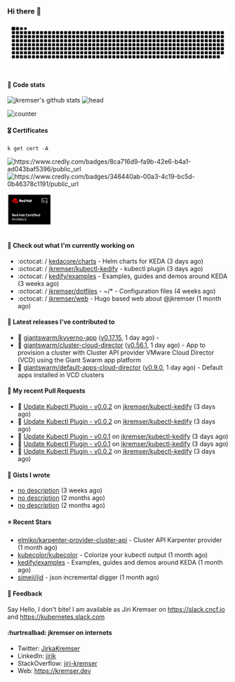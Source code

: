 ### Hi there 👋

<picture>
  <source media="(prefers-color-scheme: dark)" srcset="github-snake-dark.svg" />
  <source media="(prefers-color-scheme: light)" srcset="github-snake.svg" />
  <img alt="github-snake" src="github-snake.svg" />
</picture>

#### 📱 Code stats

![jkremser's github stats](https://github-readme-stats.vercel.app/api?username=jkremser&count_private=true&show_icons=true&hide_border=false&theme=tokyonight&title_color=5bcdec&bg_color=0d1117&border_radius=false) ![head](https://user-images.githubusercontent.com/535866/175570014-71166aaa-95f7-4a4f-869c-93a16481de4e.jpeg)



![counter](https://komarev.com/ghpvc/?username=jkremser&color=5bcdec&style=for-the-badge)

#### 🎖 Certificates
```
k get cert -A
```
<p align="left">
    <a style="text-decoration: none !important;" href="https://www.credly.com/badges/8ca716d9-fa9b-42e6-b4a1-ad043baf5396/public_url">
        <img src="https://training.linuxfoundation.org/wp-content/uploads/2022/11/CKA.png" alt="https://www.credly.com/badges/8ca716d9-fa9b-42e6-b4a1-ad043baf5396/public_url" width="110" height="110"/>
    </a>
    <a style="text-decoration: none !important;" href="https://www.credly.com/badges/346440ab-00a3-4c19-bc5d-0b46378c1191/public_url">
        <img src="https://training.linuxfoundation.org/wp-content/uploads/2022/11/CKS.png" alt="https://www.credly.com/badges/346440ab-00a3-4c19-bc5d-0b46378c1191/public_url" width="110" height="110"/>
    </a>
    <a style="text-decoration: none !important;" href="https://rhtapps.redhat.com/verify/?certId=120-194-022">
        <img src="./rhca.png" alt="https://rhtapps.redhat.com/verify/?certId=120-194-022" width="100" height="100"/>
    </a>
</p>

#### 👷 Check out what I'm currently working on

- :octocat: / [kedacore/charts](https://github.com/kedacore/charts) - Helm charts for KEDA (3 days ago)
- :octocat: / [jkremser/kubectl-kedify](https://github.com/jkremser/kubectl-kedify) - kubectl plugin (3 days ago)
- :octocat: / [kedify/examples](https://github.com/kedify/examples) - Examples, guides and demos around KEDA (3 weeks ago)
- :octocat: / [jkremser/dotfiles](https://github.com/jkremser/dotfiles) - ~/*  -  Configuration files (4 weeks ago)
- :octocat: / [jkremser/web](https://github.com/jkremser/web) - Hugo based web about @jkremser (1 month ago)

#### 🔭 Latest releases I've contributed to

- 🎉 [giantswarm/kyverno-app](https://github.com/giantswarm/kyverno-app) ([v0.17.15](https://github.com/giantswarm/kyverno-app/releases/tag/v0.17.15), 1 day ago) - 
- 🎉 [giantswarm/cluster-cloud-director](https://github.com/giantswarm/cluster-cloud-director) ([v0.56.1](https://github.com/giantswarm/cluster-cloud-director/releases/tag/v0.56.1), 1 day ago) - App to provision a cluster with Cluster API provider VMware Cloud Director (VCD) using the Giant Swarm app platform
- 🎉 [giantswarm/default-apps-cloud-director](https://github.com/giantswarm/default-apps-cloud-director) ([v0.9.0](https://github.com/giantswarm/default-apps-cloud-director/releases/tag/v0.9.0), 1 day ago) - Default apps installed in VCD clusters

#### 🔨 My recent Pull Requests

- 💪 [Update Kubectl Plugin - v0.0.2](https://github.com/jkremser/kubectl-kedify/pull/7) on [jkremser/kubectl-kedify](https://github.com/jkremser/kubectl-kedify) (3 days ago)
- 💪 [Update Kubectl Plugin - v0.0.2](https://github.com/jkremser/kubectl-kedify/pull/6) on [jkremser/kubectl-kedify](https://github.com/jkremser/kubectl-kedify) (3 days ago)
- 💪 [Update Kubectl Plugin - v0.0.1](https://github.com/jkremser/kubectl-kedify/pull/5) on [jkremser/kubectl-kedify](https://github.com/jkremser/kubectl-kedify) (3 days ago)
- 💪 [Update Kubectl Plugin - v0.0.1](https://github.com/jkremser/kubectl-kedify/pull/4) on [jkremser/kubectl-kedify](https://github.com/jkremser/kubectl-kedify) (3 days ago)
- 💪 [Update Kubectl Plugin - v0.0.2](https://github.com/jkremser/kubectl-kedify/pull/3) on [jkremser/kubectl-kedify](https://github.com/jkremser/kubectl-kedify) (3 days ago)

#### 📓 Gists I wrote

- [no description](https://gist.github.com/767a53a8cbc4efaebb0423c66d5e3fdb) (3 weeks ago)
- [no description](https://gist.github.com/3a636b3309bb1a7e45140b82d5766ae5) (2 months ago)
- [no description](https://gist.github.com/ac5044a3305fb4d057bd66af22683c3a) (2 months ago)

#### ⭐ Recent Stars

- [elmiko/karpenter-provider-cluster-api](https://github.com/elmiko/karpenter-provider-cluster-api) - Cluster API Karpenter provider (1 month ago)
- [kubecolor/kubecolor](https://github.com/kubecolor/kubecolor) - Colorize your kubectl output (1 month ago)
- [kedify/examples](https://github.com/kedify/examples) - Examples, guides and demos around KEDA (1 month ago)
- [simeji/jid](https://github.com/simeji/jid) - json incremental digger (1 month ago)

#### 💬 Feedback

Say Hello, I don't bite! I am available as Jiri Kremser on https://slack.cncf.io and https://kubernetes.slack.com


#### :hurtrealbad: jkremser on internets

- Twitter: <a href="https://twitter.com/JirkaKremser">JirkaKremser</a>
- LinkedIn: <a href="https://www.linkedin.com/in/jirik/">jirik</a>
- StackOverflow: <a href="https://stackoverflow.com/users/1594980/jiri-kremser">jiri-kremser</a>
- Web: https://kremser.dev
